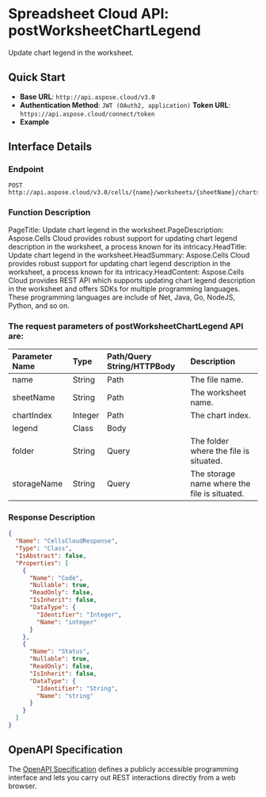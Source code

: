 # **Spreadsheet Cloud API: postWorksheetChartLegend**

Update chart legend in the worksheet. 


## **Quick Start**

- **Base URL**: `http://api.aspose.cloud/v3.0`
- **Authentication Method**: `JWT (OAuth2, application)`  **Token URL**: `https://api.aspose.cloud/connect/token`
- **Example** 

## **Interface Details**

### **Endpoint** 

```
POST http://api.aspose.cloud/v3.0/cells/{name}/worksheets/{sheetName}/charts/{chartIndex}/legend
```
### **Function Description**
PageTitle: Update chart legend in the worksheet.PageDescription: Aspose.Cells Cloud provides robust support for updating chart legend description in the worksheet, a process known for its intricacy.HeadTitle: Update chart legend in the worksheet.HeadSummary: Aspose.Cells Cloud provides robust support for updating chart legend description in the worksheet, a process known for its intricacy.HeadContent: Aspose.Cells Cloud provides REST API which supports updating chart legend description in the worksheet and offers SDKs for multiple programming languages. These programming languages are include of Net, Java, Go, NodeJS, Python, and so on.

### The request parameters of **postWorksheetChartLegend** API are: 

| Parameter Name | Type | Path/Query String/HTTPBody | Description | 
| :- | :- | :- |:- | 
|name|String|Path|The file name.|
|sheetName|String|Path|The worksheet name.|
|chartIndex|Integer|Path|The chart index.|
|legend|Class|Body||
|folder|String|Query|The folder where the file is situated.|
|storageName|String|Query|The storage name where the file is situated.|

### **Response Description**
```json
{
  "Name": "CellsCloudResponse",
  "Type": "Class",
  "IsAbstract": false,
  "Properties": [
    {
      "Name": "Code",
      "Nullable": true,
      "ReadOnly": false,
      "IsInherit": false,
      "DataType": {
        "Identifier": "Integer",
        "Name": "integer"
      }
    },
    {
      "Name": "Status",
      "Nullable": true,
      "ReadOnly": false,
      "IsInherit": false,
      "DataType": {
        "Identifier": "String",
        "Name": "string"
      }
    }
  ]
}
```


## OpenAPI Specification

The [OpenAPI Specification](https://reference.aspose.cloud/cells/#/ChartsController/PostWorksheetChartLegend) defines a publicly accessible programming interface and lets you carry out REST interactions directly from a web browser.
